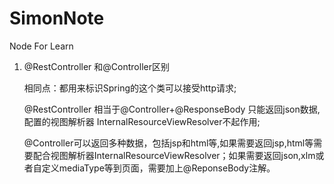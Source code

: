 # SimonNote
Node For Learn

1. @RestController 和@Controller区别

   相同点：都用来标识Spring的这个类可以接受http请求;
   
   @RestController 相当于@Controller+@ResponseBody 只能返回json数据,配置的视图解析器 InternalResourceViewResolver不起作用;
   
   
   @Controller可以返回多种数据，包括jsp和html等,如果需要返回jsp,html等需要配合视图解析器InternalResourceViewResolver；如果需要返回json,xlm或者自定义mediaType等到页面，需要加上@ReponseBody注解。
